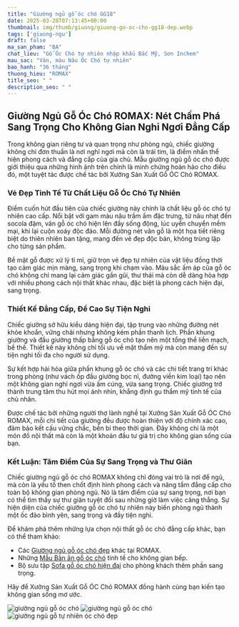 ```yaml
---
title: "Giường ngủ gỗ óc chó GG18"
date: 2025-03-28T07:13:45+00:00
thumbnail: img/thumb/giuong/giuong-go-oc-cho-gg18-dep.webp
tags: ['giuong-ngu']
draft: false
ma_san_pham: "BA"
chat_lieu: "Gỗ Óc Chó tự nhiên nhập khẩu Bắc Mỹ, Sơn Inchem"
mau_sac: "Vân, màu Nâu Óc Chó tự nhiên"
bao_hanh: "36 tháng"
thuong_hieu: "ROMAX"
title_seo: " "
description_seo: " "
---
```

## Giường Ngủ Gỗ Óc Chó ROMAX: Nét Chấm Phá Sang Trọng Cho Không Gian Nghỉ Ngơi Đẳng Cấp

Trong không gian riêng tư và quan trọng như phòng ngủ, chiếc giường không chỉ đơn thuần là nơi nghỉ ngơi mà còn là trái tim, là điểm nhấn thể hiện phong cách và đẳng cấp của gia chủ. Mẫu giường ngủ gỗ óc chó được giới thiệu qua những hình ảnh trên chính là minh chứng hoàn hảo cho điều đó, một tuyệt tác được chế tác bởi Xưởng Sản Xuất Gỗ ÓC Chó ROMAX.

### Vẻ Đẹp Tinh Tế Từ Chất Liệu Gỗ Óc Chó Tự Nhiên

Điểm cuốn hút đầu tiên của chiếc giường này chính là chất liệu gỗ óc chó tự nhiên cao cấp. Nổi bật với gam màu nâu trầm ấm đặc trưng, từ nâu nhạt đến socola đậm, vân gỗ óc chó hiện lên đầy sống động, lúc uyển chuyển mềm mại, khi lại cuộn xoáy độc đáo. Mỗi đường nét vân gỗ là một họa tiết riêng biệt do thiên nhiên ban tặng, mang đến vẻ đẹp độc bản, không trùng lặp cho từng sản phẩm.

Bề mặt gỗ được xử lý tỉ mỉ, giữ trọn vẻ đẹp tự nhiên của vật liệu đồng thời tạo cảm giác mịn màng, sang trọng khi chạm vào. Màu sắc ấm áp của gỗ óc chó không chỉ mang lại cảm giác gần gũi, thư thái mà còn dễ dàng hòa hợp với nhiều phong cách nội thất khác nhau, đặc biệt là phong cách hiện đại, sang trọng.

### Thiết Kế Đẳng Cấp, Đề Cao Sự Tiện Nghi

Chiếc giường sở hữu kiểu dáng hiện đại, tập trung vào những đường nét khỏe khoắn, vững chãi nhưng không kém phần thanh lịch. Phần khung giường và đầu giường thấp bằng gỗ óc chó tạo nên một tổng thể liền mạch, bề thế. Thiết kế này không chỉ tối ưu về mặt thẩm mỹ mà còn mang đến sự tiện nghi tối đa cho người sử dụng.

Sự kết hợp hài hòa giữa phần khung gỗ óc chó và các chi tiết trang trí khác trong phòng (như vách ốp đầu giường bọc nỉ, đường viền kim loại) tạo nên một không gian nghỉ ngơi vừa ấm cúng, vừa sang trọng. Chiếc giường trở thành trung tâm thu hút mọi ánh nhìn, khẳng định gu thẩm mỹ tinh tế của chủ nhân.

Được chế tác bởi những người thợ lành nghề tại Xưởng Sản Xuất Gỗ ÓC Chó ROMAX, mỗi chi tiết của giường đều được hoàn thiện với độ chính xác cao, đảm bảo kết cấu vững chắc, bền bỉ theo thời gian. Đây không chỉ là một món đồ nội thất mà còn là một khoản đầu tư giá trị cho không gian sống của bạn.

### Kết Luận: Tâm Điểm Của Sự Sang Trọng và Thư Giãn

Chiếc giường ngủ gỗ óc chó ROMAX không chỉ đóng vai trò là nơi để ngủ, mà còn là yếu tố then chốt định hình phong cách và nâng tầm đẳng cấp cho toàn bộ không gian phòng ngủ. Nó là tâm điểm của sự sang trọng, nơi bạn có thể tìm thấy sự thư giãn tuyệt đối sau những giờ làm việc căng thẳng. Sự hiện diện của chiếc giường gỗ óc chó tự nhiên này biến phòng ngủ thành một ốc đảo bình yên, sang trọng và đầy tiện nghi.

Để khám phá thêm những lựa chọn nội thất gỗ óc chó đẳng cấp khác, bạn có thể tham khảo:

* Các [Giường ngủ gỗ óc chó đẹp](https://romax.vn/danh-muc/phong-ngu/giuong-go-oc-cho/) khác tại ROMAX.
* Những [Mẫu Bàn ăn gỗ óc chó](https://romax.vn/danh-muc/phong-bep/ban-an-go-oc-cho/) tinh tế cho không gian bếp.
* Bộ sưu tập [Sofa gỗ óc chó hiện đại](https://romax.vn/danh-muc/phong-khach/sofa-go-oc-cho/) cho phòng khách thêm phần sang trọng.

Hãy để Xưởng Sản Xuất Gỗ ÓC Chó ROMAX đồng hành cùng bạn kiến tạo không gian sống mơ ước.

![giường ngủ gỗ óc chó](/img/giuong/gg18/giuong-go-oc-cho-gg18-4.webp)
![giường ngủ gỗ óc chó](/img/giuong/gg18/giuong-go-oc-cho-gg18-5.webp)
![giường ngủ gỗ tự nhiên óc chó đẹp](/img/giuong/gg18/giuong-go-oc-cho-gg18-6.webp)